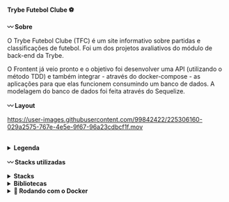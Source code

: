<strong>Trybe Futebol Clube :soccer: </strong>

<strong>:wavy_dash: Sobre</strong>

O  Trybe Futebol Clube (TFC) é um site informativo sobre partidas e classificações de futebol. Foi um dos projetos avaliativos do módulo de back-end da Trybe.

O Frontent já veio pronto e o objetivo foi desenvolver uma API (utilizando o método TDD) e também integrar - através do docker-compose - as aplicações para que elas funcionem consumindo um banco de dados. A modelagem do banco de dados foi feita através do Sequelize. 

<strong>:wavy_dash: Layout</strong>

https://user-images.githubusercontent.com/99842422/225306160-029a2575-767e-4e5e-9f67-96a23cdbcf1f.mov

<br />

<details>
  <summary><strong> Legenda </strong></summary><br />

  * Classificação: posição na classificação;
  * Time: nome do time;
  * P: total de pontos;
  * J: total de jogos;
  * V: total de vitórias;
  * E: total de empates;
  * D: total de derrotas;
  * GP: gols marcados a favor;
  * GC: gols sofridos;
  * SG: saldo total de gols;
  * %: aproveitamento do time.

</details>

<strong>:wavy_dash: Stacks utilizadas</strong>
<br />

<details>
  <summary><strong> Stacks </strong></summary><br />

  * Node JS
  * Typescript
  * Express
  * Sequelize
  * MySQL
  * Docker
  * Mocha + Chai + Sinon

</details>

<details>
  <summary><strong> Bibliotecas </strong></summary><br />

  * `Joi`: validação do corpo das requisições
  * `JWT`: autenticação dos usuários logados
  * `bcrypt`: hashing e verificação das senhas armazenadas no banco de dados.

</details>

<details>
<summary><strong>🐳 Rodando com o Docker</strong></summary><br />

Obs: O seu docker-compose precisa estar na versão 1.29 ou superior.
 
Clone o projeto: <br />
`git clone git@github.com:layanenu/trybe-futebol-clube.git`

Entre no diretório do projeto: <br />
`cd trybe-futebol-clube`
  
Entre no diretório app: <br />
`cd app`
  
Suba a orquestração de containers: <br />
`docker-compose up --build -d`
  
A aplicação poderá ser acessada através de: <br />
`Front-end: localhost:3000`<br />
`Back-end: localhost:3001`
  
Credenciais para o login: <br />
`login: admin@admin.com`<br />
`senha: secret_admin` 
  
</details>
